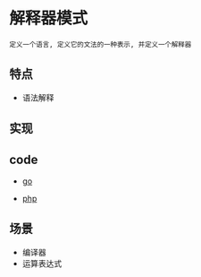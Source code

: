 # 解释器模式

    定义一个语言, 定义它的文法的一种表示, 并定义一个解释器

## 特点

- 语法解释

## 实现

## code

- [go](../script/go/dp/interpreter.go)

- [php](src/php_design_patterns/interpreter/interpreter.php)

## 场景

- 编译器
- 运算表达式